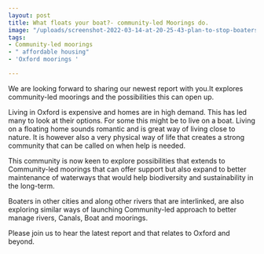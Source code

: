 ```yaml
---
layout: post
title: What floats your boat?- community-led Moorings do.
image: "/uploads/screenshot-2022-03-14-at-20-25-43-plan-to-stop-boaters-being-forgotten-and-improve-waterways-to-launch.png"
tags:
- Community-led moorings
- " affordable housing"
- 'Oxford moorings '

---
```

We are looking forward to sharing our newest report with you.It explores community-led moorings and the possibilities this can open up.

Living in Oxford is expensive and homes are in high demand. This has led many to look at their options. For some this might be to live on a boat. Living on a floating home sounds romantic and is great way of living close to nature. It is however also a very physical way of life that creates a strong community that can be called on when help is needed.

This community is now keen to explore possibilities that extends to Community-led moorings that can offer support but also expand to better maintenance of waterways that would help biodiversity and sustainability in the long-term. 

Boaters in other cities and along other rivers that are interlinked, are also exploring similar ways of launching Community-led approach to better manage rivers, Canals, Boat and moorings.

Please join us to hear the latest report and that relates to Oxford and beyond.